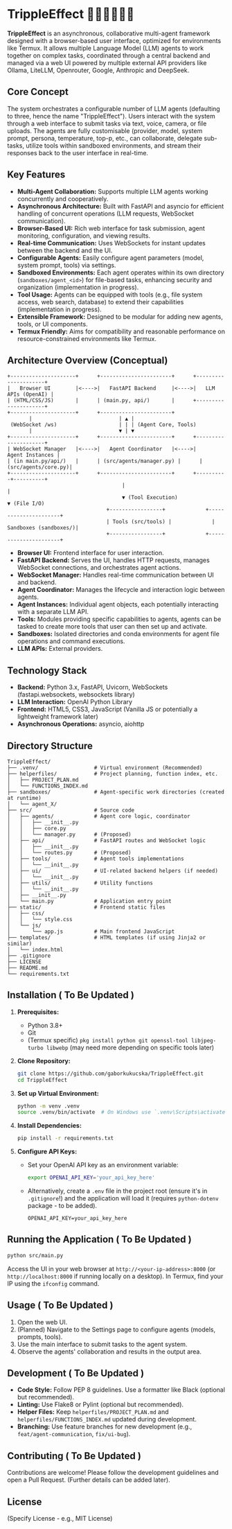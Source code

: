 <!-- # START OF FILE README.md -->
# TrippleEffect 🧑‍🚒🧑‍🏫👩‍🔧

**TrippleEffect** is an asynchronous, collaborative multi-agent framework designed with a browser-based user interface, optimized for environments like Termux. It allows multiple Language Model (LLM) agents to work together on complex tasks, coordinated through a central backend and managed via a web UI powered by multiple external API providers like Ollama, LiteLLM, Openrouter, Google, Anthropic and DeepSeek.

## Core Concept

The system orchestrates a configurable number of LLM agents (defaulting to three, hence the name "TrippleEffect"). Users interact with the system through a web interface to submit tasks via text, voice, camera, or file uploads. The agents are fully customisable (provider, model, system prompt, persona, temperature, top-p, etc., can collaborate, delegate sub-tasks, utilize tools within sandboxed environments, and stream their responses back to the user interface in real-time.

## Key Features

*   **Multi-Agent Collaboration:** Supports multiple LLM agents working concurrently and cooperatively.
*   **Asynchronous Architecture:** Built with FastAPI and asyncio for efficient handling of concurrent operations (LLM requests, WebSocket communication).
*   **Browser-Based UI:** Rich web interface for task submission, agent monitoring, configuration, and viewing results.
*   **Real-time Communication:** Uses WebSockets for instant updates between the backend and the UI.
*   **Configurable Agents:** Easily configure agent parameters (model, system prompt, tools) via settings.
*   **Sandboxed Environments:** Each agent operates within its own directory (`sandboxes/agent_<id>`) for file-based tasks, enhancing security and organization (implementation in progress).
*   **Tool Usage:** Agents can be equipped with tools (e.g., file system access, web search, database) to extend their capabilities (implementation in progress).
*   **Extensible Framework:** Designed to be modular for adding new agents, tools, or UI components.
*   **Termux Friendly:** Aims for compatibility and reasonable performance on resource-constrained environments like Termux.

## Architecture Overview (Conceptual)

```
+---------------------+      +-----------------------+      +---------------------+
|   Browser UI        |<---->|   FastAPI Backend     |<---->|   LLM APIs (OpenAI) |
| (HTML/CSS/JS)       |      | (main.py, api/)       |      +---------------------+
+---------------------+      +-----------------------+
       |                            | ▲ |
 (WebSocket /ws)                    | | | (Agent Core, Tools)
       |                            ▼ | ▼
+---------------------+      +-----------------------+      +---------------------+
| WebSocket Manager   |<---->|   Agent Coordinator   |<---->|     Agent Instances |
| (in main.py/api/)   |      | (src/agents/manager.py) |      | (src/agents/core.py)|
+---------------------+      +-----------------------+      +----------+----------+
                                     |                                |
                                     ▼ (Tool Execution)               ▼ (File I/O)
                                +-----------------+             +----------------------+
                                | Tools (src/tools) |             | Sandboxes (sandboxes/)|
                                +-----------------+             +----------------------+
```

*   **Browser UI:** Frontend interface for user interaction.
*   **FastAPI Backend:** Serves the UI, handles HTTP requests, manages WebSocket connections, and orchestrates agent actions.
*   **WebSocket Manager:** Handles real-time communication between UI and backend.
*   **Agent Coordinator:** Manages the lifecycle and interaction logic between agents.
*   **Agent Instances:** Individual agent objects, each potentially interacting with a separate LLM API.
*   **Tools:** Modules providing specific capabilities to agents, agents can be tasked to create more tools that user can then set up and activate.
*   **Sandboxes:** Isolated directories and conda environments for agent file operations and command executions.
*   **LLM APIs:** External providers.

## Technology Stack

*   **Backend:** Python 3.x, FastAPI, Uvicorn, WebSockets (fastapi.websockets, websockets library)
*   **LLM Interaction:** OpenAI Python Library
*   **Frontend:** HTML5, CSS3, JavaScript (Vanilla JS or potentially a lightweight framework later)
*   **Asynchronous Operations:** asyncio, aiohttp

## Directory Structure

```
TrippleEffect/
├── .venv/                  # Virtual environment (Recommended)
├── helperfiles/            # Project planning, function index, etc.
│   ├── PROJECT_PLAN.md
│   └── FUNCTIONS_INDEX.md
├── sandboxes/              # Agent-specific work directories (created at runtime)
│   └── agent_X/
├── src/                    # Source code
│   ├── agents/             # Agent core logic, coordinator
│   │   ├── __init__.py
│   │   ├── core.py
│   │   └── manager.py      # (Proposed)
│   ├── api/                # FastAPI routes and WebSocket logic
│   │   ├── __init__.py
│   │   └── routes.py       # (Proposed)
│   ├── tools/              # Agent tools implementations
│   │   └── __init__.py
│   ├── ui/                 # UI-related backend helpers (if needed)
│   │   └── __init__.py
│   ├── utils/              # Utility functions
│   │   └── __init__.py
│   ├── __init__.py
│   └── main.py             # Application entry point
├── static/                 # Frontend static files
│   ├── css/
│   │   └── style.css
│   └── js/
│       └── app.js          # Main frontend JavaScript
├── templates/              # HTML templates (if using Jinja2 or similar)
│   └── index.html
├── .gitignore
├── LICENSE
├── README.md
└── requirements.txt
```

## Installation ( To Be Updated )

1.  **Prerequisites:**
    *   Python 3.8+
    *   Git
    *   (Termux specific) `pkg install python git openssl-tool libjpeg-turbo libwebp` (may need more depending on specific tools later)

2.  **Clone Repository:**
    ```bash
    git clone https://github.com/gaborkukucska/TrippleEffect.git
    cd TrippleEffect
    ```

3.  **Set up Virtual Environment:**
    ```bash
    python -m venv .venv
    source .venv/bin/activate  # On Windows use `.venv\Scripts\activate`
    ```

4.  **Install Dependencies:**
    ```bash
    pip install -r requirements.txt
    ```

5.  **Configure API Keys:**
    *   Set your OpenAI API key as an environment variable:
        ```bash
        export OPENAI_API_KEY='your_api_key_here'
        ```
    *   Alternatively, create a `.env` file in the project root (ensure it's in `.gitignore`!) and the application will load it (requires `python-dotenv` package - to be added).
        ```.env
        OPENAI_API_KEY=your_api_key_here
        ```

## Running the Application ( To Be Updated )

```bash
python src/main.py
```

Access the UI in your web browser at `http://<your-ip-address>:8000` (or `http://localhost:8000` if running locally on a desktop). In Termux, find your IP using the `ifconfig` command.

## Usage ( To Be Updated )

1.  Open the web UI.
2.  (Planned) Navigate to the Settings page to configure agents (models, prompts, tools).
3.  Use the main interface to submit tasks to the agent system.
4.  Observe the agents' collaboration and results in the output area.

## Development ( To Be Updated )

*   **Code Style:** Follow PEP 8 guidelines. Use a formatter like Black (optional but recommended).
*   **Linting:** Use Flake8 or Pylint (optional but recommended).
*   **Helper Files:** Keep `helperfiles/PROJECT_PLAN.md` and `helperfiles/FUNCTIONS_INDEX.md` updated during development.
*   **Branching:** Use feature branches for new development (e.g., `feat/agent-communication`, `fix/ui-bug`).

## Contributing ( To Be Updated )

Contributions are welcome! Please follow the development guidelines and open a Pull Request. (Further details can be added later).

## License

(Specify License - e.g., MIT License)
